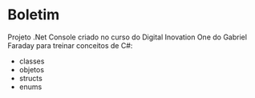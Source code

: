 # Boletim
Projeto .Net Console criado no curso do Digital Inovation One do Gabriel Faraday para treinar conceitos de C#:
- classes
- objetos
- structs
- enums
